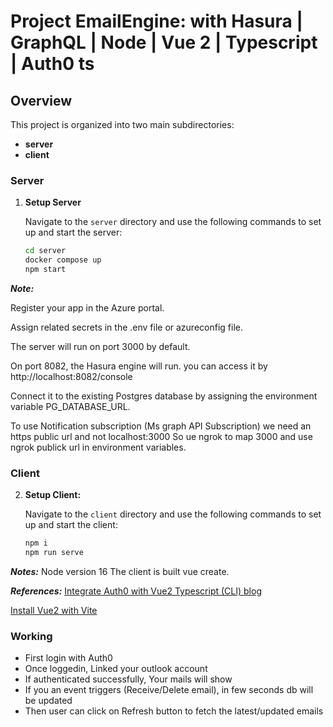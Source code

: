 # Project EmailEngine: with Hasura | GraphQL | Node | Vue 2 | Typescript | Auth0 ts

## Overview

This project is organized into two main subdirectories:

- **server**
- **client**

### Server

1. **Setup Server**

   Navigate to the `server` directory and use the following commands to set up and start the server:

   ```sh
   cd server
   docker compose up
   npm start
***Note:***

Register your app in the Azure portal.

Assign related secrets in the .env file or azureconfig file.

The server will run on port 3000 by default.

On port 8082, the Hasura engine will run. you can access it by http://localhost:8082/console

Connect it to the existing Postgres database 
by assigning the environment variable PG_DATABASE_URL.

To use Notification subscription (Ms graph API Subscription) we need an https public url and not localhost:3000
So ue ngrok to map 3000 and use ngrok publick url in environment variables.


### Client
2. **Setup Client:**

   Navigate to the `client` directory and use the following commands to set up and start the client:

   ```sh
   npm i
   npm run serve

***Notes:***
Node version 16
The client is built vue create.

***References:***
[Integrate Auth0 with Vue2 Typescript (CLI) ](https://github.com/RisingStack/auth0-ts-vue-example) [blog](https://blog.risingstack.com/auth0-vue-typescript-quickstart-docs/)

[Install Vue2 with Vite ](https://github.com/vuejs/create-vue)


### Working

* First login with Auth0
* Once loggedin, Linked your outlook account
* If authenticated successfully, Your mails will show
* If you an event triggers (Receive/Delete email), in few seconds db will be updated
* Then user can click on Refresh button to fetch the latest/updated emails

